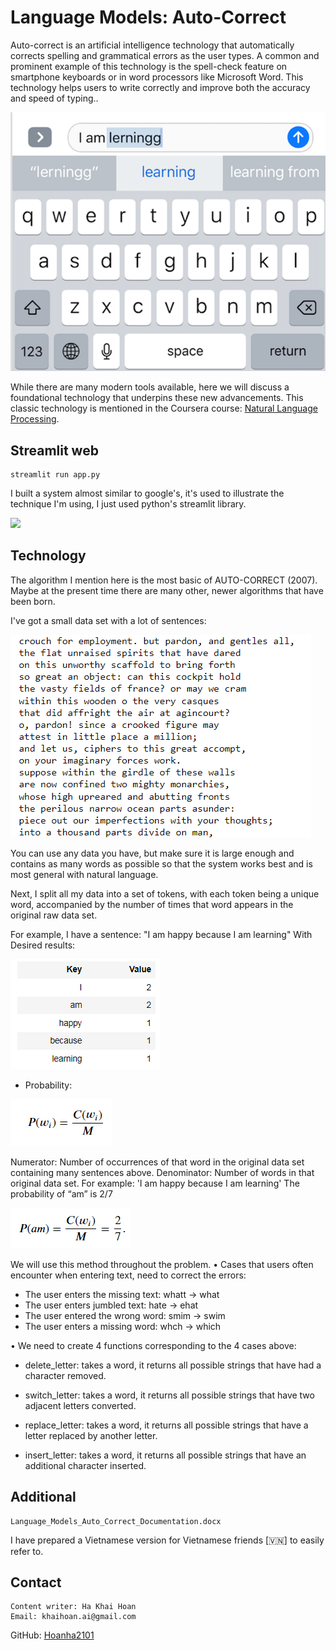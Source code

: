 # Language Models: Auto-Correct

Auto-correct is an artificial intelligence technology that automatically corrects spelling and grammatical errors as the user types. A common and prominent example of this technology is the spell-check feature on smartphone keyboards or in word processors like Microsoft Word. This technology helps users to write correctly and improve both the accuracy and speed of typing..

<img src="illustration/Picture1.png">

While there are many modern tools available, here we will discuss a foundational technology that underpins these new advancements. This classic technology is mentioned in the Coursera course: [Natural Language Processing](https://www.coursera.org/learn/probabilistic-models-in-nlp?specialization=natural-language-processing).

## Streamlit web
    streamlit run app.py

I built a system almost similar to google's, it's used to illustrate the technique I'm using, I just used python's streamlit library.


<img src="illustration/auto_correct.gif">

## Technology

The algorithm I mention here is the most basic of AUTO-CORRECT (2007). Maybe at the present time there are many other, newer algorithms that have been born.

I've got a small data set with a lot of sentences:

<img src="illustration/Picture2.png">

You can use any data you have, but make sure it is large enough and contains as many words as possible so that the system works best and is most general with natural language.

Next, I split all my data into a set of tokens, with each token being a unique word, accompanied by the number of times that word appears in the original raw data set.

For example, I have a sentence: "I am happy because I am learning"
With Desired results:

<img src="illustration/Picture3.png">

* Probability:

<img src="illustration/Picture4.png">

Numerator: Number of occurrences of that word in the original data set containing many sentences above.
Denominator: Number of words in that original data set.
For example: 'I am happy because I am learning'
The probability of “am” is 2/7

<img src="illustration/Picture5.png">

We will use this method throughout the problem.
• Cases that users often encounter when entering text, need to correct the errors:
+ The user enters the missing text: whatt -> what
+ The user enters jumbled text: hate -> ehat
+ The user entered the wrong word: smim -> swim
+ The user enters a missing word: whch -> which

• We need to create 4 functions corresponding to the 4 cases above:

+ delete_letter: takes a word, it returns all possible strings that have had a character removed.

+ switch_letter: takes a word, it returns all possible strings that have two adjacent letters converted.

+ replace_letter: takes a word, it returns all possible strings that have a letter replaced by another letter.

+ insert_letter: takes a word, it returns all possible strings that have an additional character inserted.

## Additional
    Language_Models_Auto_Correct_Documentation.docx

I have prepared a Vietnamese version for Vietnamese friends [🇻🇳] to easily refer to.

## Contact
    Content writer: Ha Khai Hoan
    Email: khaihoan.ai@gmail.com

GitHub: [Hoanha2101](https://github.com/Hoanha2101)